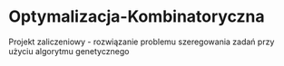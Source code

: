 # Optymalizacja-Kombinatoryczna
Projekt zaliczeniowy - rozwiązanie problemu szeregowania zadań przy użyciu algorytmu genetycznego
